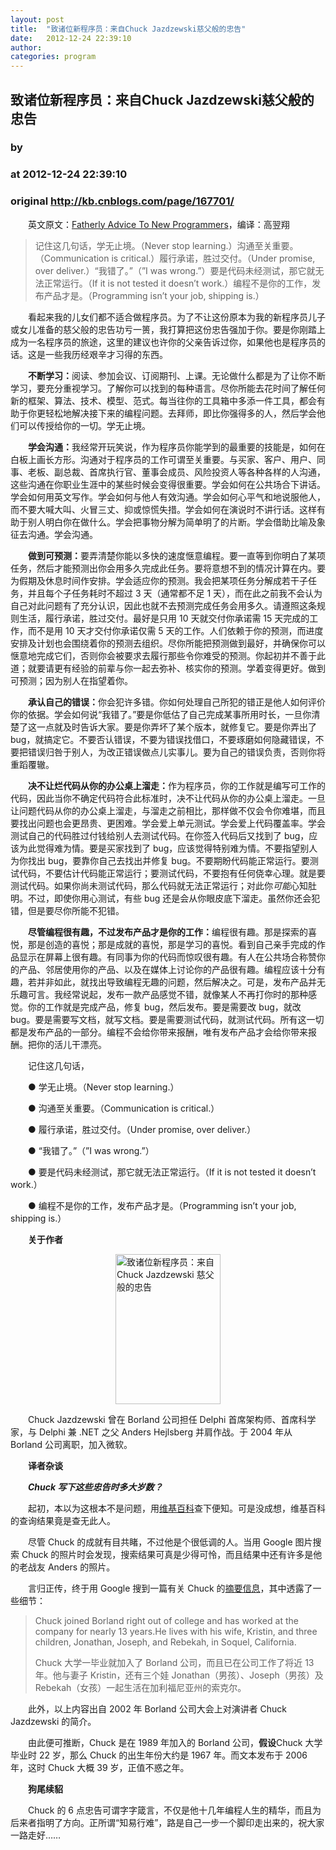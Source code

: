 ```yaml
---
layout: post
title:  "致诸位新程序员：来自Chuck Jazdzewski慈父般的忠告"
date:   2012-12-24 22:39:10
author: 
categories: program
---
```


## 致诸位新程序员：来自Chuck Jazdzewski慈父般的忠告
### by 
### at 2012-12-24 22:39:10
### original <http://kb.cnblogs.com/page/167701/>

<p>　　英文原文：<a href="http://www.removingalldoubt.com/PermaLink.aspx/a32977e2-cb7d-42ea-9d25-5e539423affd" rel="nofollow">Fatherly Advice To New Programmers</a>，编译：高翌翔</p><blockquote><p>记住这几句话，学无止境。（Never stop learning.）沟通至关重要。（Communication is critical.）履行承诺，胜过交付。（Under promise, over deliver.）“我错了。”（”I was wrong.”）要是代码未经测试，那它就无法正常运行。（If it is not tested it doesn’t work.）编程不是你的工作，发布产品才是。（Programming isn’t your job, shipping is.）</p></blockquote><p>　　看起来我的儿女们都不适合做程序员。为了不让这份原本为我的新程序员儿子或女儿准备的慈父般的忠告功亏一篑，我打算把这份忠告强加于你。要是你刚踏上成为一名程序员的旅途，这里的建议也许你的父亲告诉过你，如果他也是程序员的话。这是一些我历经艰辛才习得的东西。</p><p>　　<strong>不断学习：</strong>阅读、参加会议、订阅期刊、上课。无论做什么都是为了让你不断学习，要充分重视学习。了解你可以找到的每种语言。尽你所能去花时间了解任何新的框架、算法、技术、模型、范式。每当往你的工具箱中多添一件工具，都会有助于你更轻松地解决接下来的编程问题。去拜师，即比你强得多的人，然后学会他们可以传授给你的一切。学无止境。</p><p>　　<strong>学会沟通：</strong>我经常开玩笑说，作为程序员你能学到的最重要的技能是，如何在白板上画长方形。沟通对于程序员的工作可谓至关重要。与买家、客户、用户、同事、老板、副总裁、首席执行官、董事会成员、风险投资人等各种各样的人沟通，这些沟通在你职业生涯中的某些时候会变得很重要。学会如何在公共场合下讲话。学会如何用英文写作。学会如何与他人有效沟通。学会如何心平气和地说服他人，而不要大喊大叫、火冒三丈、抑或惊慌失措。学会如何在演说时不讲行话。这样有助于别人明白你在做什么。学会把事物分解为简单明了的片断。学会借助比喻及象征去沟通。学会沟通。</p><p>　　<strong>做到可预测：</strong>要弄清楚你能以多快的速度惬意编程。要一直等到你明白了某项任务，然后才能预测出你会用多久完成此任务。要将意想不到的情况计算在内。要为假期及休息时间作安排。学会适应你的预测。我会把某项任务分解成若干子任务，并且每个子任务耗时不超过 3 天（通常都不足 1 天），而在此之前我不会认为自己对此问题有了充分认识，因此也就不去预测完成任务会用多久。请遵照这条规则生活，履行承诺，胜过交付。最好是只用 10 天就交付你承诺需 15 天完成的工作，而不是用 10 天才交付你承诺仅需 5 天的工作。人们依赖于你的预测，而进度安排及计划也会围绕着你的预测去组织。尽你所能把预测做到最好，并确保你可以惬意地完成它们，否则你会被要求去履行那些令你难受的预测。你起初并不善于此道；就要请更有经验的前辈与你一起去弥补、核实你的预测。学着变得更好。做到可预测；因为别人在指望着你。</p><p>　　<strong>承认自己的错误：</strong>你会犯许多错。你如何处理自己所犯的错正是他人如何评价你的依据。学会如何说“我错了。”要是你低估了自己完成某事所用时长，一旦你清楚了这一点就及时告诉大家。要是你弄坏了某个版本，就修复它。要是你弄出了 bug，就搞定它。不要否认错误，不要为错误找借口，不要琢磨如何隐藏错误，不要把错误归咎于别人，为改正错误做点儿实事儿。要为自己的错误负责，否则你将重蹈覆辙。</p><p>　　<strong>决不让烂代码从你的办公桌上溜走：</strong>作为程序员，你的工作就是编写可工作的代码，因此当你不确定代码符合此标准时，决不让代码从你的办公桌上溜走。一旦让问题代码从你的办公桌上溜走，与溜走之前相比，那样做不仅会令你难堪，而且要找出问题也会更昂贵、更困难。学会爱上单元测试。学会爱上代码覆盖率。学会测试自己的代码胜过付钱给别人去测试代码。在你签入代码后又找到了 bug，应该为此觉得难为情。要是买家找到了 bug，应该觉得特别难为情。不要指望别人为你找出 bug，要靠你自己去找出并修复 bug。不要期盼代码能正常运行。要测试代码，不要估计代码能正常运行；要测试代码，不要抱有任何侥幸心理。就是要测试代码。如果你尚未测试代码，那么代码就无法正常运行；对此你<em>可能</em>心知肚明。不过，即使你用心测试，有些 bug 还是会从你眼皮底下溜走。虽然你还会犯错，但是要尽你所能不犯错。</p><p>　　<strong>尽管编程很有趣，不过发布产品才是你的工作：</strong>编程很有趣。那是探索的喜悦，那是创造的喜悦；那是成就的喜悦，那是学习的喜悦。看到自己亲手完成的作品显示在屏幕上很有趣。有同事为你的代码而惊叹很有趣。有人在公共场合称赞你的产品、邻居使用你的产品、以及在媒体上讨论你的产品很有趣。编程应该十分有趣，若并非如此，就找出导致编程无趣的问题，然后解决之。可是，发布产品并无乐趣可言。我经常说起，发布一款产品感觉不错，就像某人不再打你时的那种感觉。你的工作就是完成产品，修复 bug，然后发布。要是需要改 bug，就改 bug。要是需要写文档，就写文档。要是需要测试代码，就测试代码。所有这一切都是发布产品的一部分。编程不会给你带来报酬，唯有发布产品才会给你带来报酬。把你的活儿干漂亮。</p><p>　　记住这几句话，</p><p>　　● 学无止境。（Never stop learning.）</p><p>　　● 沟通至关重要。（Communication is critical.）</p><p>　　● 履行承诺，胜过交付。（Under promise, over deliver.）</p><p>　　● “我错了。”（”I was wrong.”）</p><p>　　● 要是代码未经测试，那它就无法正常运行。（If it is not tested it doesn’t work.）</p><p>　　● 编程不是你的工作，发布产品才是。（Programming isn’t your job, shipping is.）</p><p>　　<strong>关于作者</strong></p><p><a title="致诸位新程序员：来自 Chuck Jazdzewski 慈父般的忠告" href="http://blog.jobbole.com/wp-content/uploads/2012/12/01RXFl7ni2eZ.png" rel="lightbox[31075]"><img style="display:block;margin-left:auto;margin-right:auto" title="致诸位新程序员：来自 Chuck Jazdzewski 慈父般的忠告" src="http://images.cnitblog.com/news/34358/201212/06213636-bfb2894dc3b046f8ae7242d7c6eb89dc.png" alt="致诸位新程序员：来自 Chuck Jazdzewski 慈父般的忠告" width="168" height="240"></a></p><p>　　Chuck Jazdzewski 曾在 Borland 公司担任 Delphi 首席架构师、首席科学家，与 Delphi 兼 .NET 之父 Anders Hejlsberg 并肩作战。于 2004 年从 Borland 公司离职，加入微软。</p><p>　　<strong>译者杂谈</strong></p><p>　　<strong><em>Chuck 写下这些忠告时多大岁数？</em></strong></p><p>　　起初，本以为这根本不是问题，用<a href="http://en.wikipedia.org/wiki/Main_Page" rel="nofollow">维基百科</a>查下便知。可是没成想，维基百科的查询结果竟是查无此人。</p><p>　　尽管 Chuck 的成就有目共睹，不过他是个很低调的人。当用 Google 图片搜索 Chuck 的照片时会发现，搜索结果可真是少得可怜，而且结果中还有许多是他的老战友 Anders 的照片。</p><p>　　言归正传，终于用 Google 搜到一篇有关 Chuck 的<a href="http://www.zoominfo.com/#!search/profile/person?personId=43416607&amp;targetid=profile" rel="nofollow">摘要信息</a>，其中透露了一些细节：</p><blockquote><p>Chuck joined Borland right out of college and has worked at the company for nearly 13 years.He lives with his wife, Kristin, and three children, Jonathan, Joseph, and Rebekah, in Soquel, California.</p><p>Chuck 大学一毕业就加入了 Borland 公司，而且已在公司工作了将近 13 年。他与妻子 Kristin，还有三个娃 Jonathan（男孩）、Joseph（男孩）及 Rebekah（女孩）一起生活在加利福尼亚州的索克尔。</p></blockquote><p>　　此外，以上内容出自 2002 年 Borland 公司大会上对演讲者 Chuck Jazdzewski 的简介。</p><p>　　由此便可推断，Chuck 是在 1989 年加入的 Borland 公司，<strong>假设</strong>Chuck 大学毕业时 22 岁，那么 Chuck 的出生年份大约是 1967 年。而文本发布于 2006 年，这时 Chuck 大概 39 岁，正值不惑之年。</p><p>　　<strong>狗尾续貂</strong></p><p>　　Chuck 的 6 点忠告可谓字字箴言，不仅是他十几年编程人生的精华，而且为后来者指明了方向。正所谓“知易行难”，路是自己一步一个脚印走出来的，祝大家一路走好……</p>